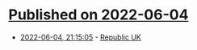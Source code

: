 # [Published on 2022-06-04](index.md)

* [2022-06-04, 21:15:05](https://news.ycombinator.com/item?id=31625150) - [Republic UK](https://www.republic.org.uk/)
